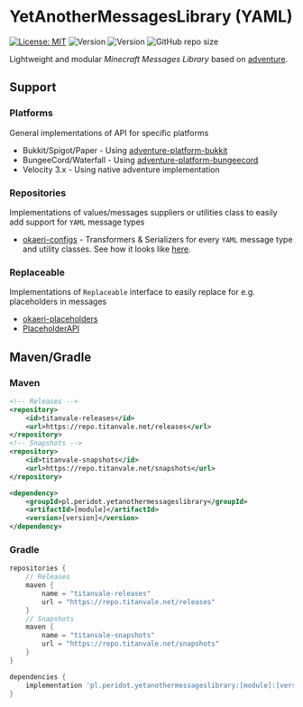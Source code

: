 YetAnotherMessagesLibrary (YAML)
===========
[![License: MIT](https://img.shields.io/badge/License-MIT-yellow.svg)](https://opensource.org/licenses/MIT)
![Version](https://repo.titanvale.net/api/badge/latest/releases/pl/peridot/yetanothermessageslibrary/api?color=42c611&name=Releases&prefix=v)
![Version](https://repo.titanvale.net/api/badge/latest/snapshots/pl/peridot/yetanothermessageslibrary/api?color=d45f48&name=Snapshots&prefix=v)
![GitHub repo size](https://img.shields.io/github/repo-size/P3ridot/YetAnotherMessagesLibrary)

Lightweight and modular *Minecraft Messages Library* based on [adventure](https://github.com/KyoriPowered/adventure).

## Support

### Platforms
General implementations of API for specific platforms
- Bukkit/Spigot/Paper - Using [adventure-platform-bukkit](https://docs.adventure.kyori.net/platform/bukkit.html)
- BungeeCord/Waterfall - Using [adventure-platform-bungeecord](https://docs.adventure.kyori.net/platform/bungeecord.html)
- Velocity 3.x - Using native adventure implementation

### Repositories
Implementations of values/messages suppliers or utilities class to easily add support for `YAML` message types
- [okaeri-configs](https://github.com/OkaeriPoland/okaeri-configs) - Transformers & Serializers for every `YAML` message type and utility classes. See how it looks like [here](https://github.com/P3ridot/YetAnotherMessagesLibrary/blob/master/repository/okaeri/FORMAT.md).

### Replaceable
Implementations of `Replaceable` interface to easily replace for e.g. placeholders in messages
- [okaeri-placeholders](https://github.com/OkaeriPoland/okaeri-placeholders)
- [PlaceholderAPI](https://github.com/PlaceholderAPI/PlaceholderAPI)


## Maven/Gradle

### Maven
```xml
<!-- Releases -->
<repository>
    <id>titanvale-releases</id>
    <url>https://repo.titanvale.net/releases</url>
</repository>
<!-- Snapshots -->
<repository>
    <id>titanvale-snapshots</id>
    <url>https://repo.titanvale.net/snapshots</url>
</repository>
```

```xml
<dependency>
    <groupId>pl.peridot.yetanothermessageslibrary</groupId>
    <artifactId>[module]</artifactId>
    <version>[version]</version>
</dependency>
```

### Gradle
```groovy
repositories {
    // Releases
    maven {
        name = "titanvale-releases"
        url = "https://repo.titanvale.net/releases"
    }
    // Snapshots
    maven {
        name = "titanvale-snapshots"
        url = "https://repo.titanvale.net/snapshots"
    }
}
```

```groovy
dependencies {
    implementation 'pl.peridot.yetanothermessageslibrary:[module]:[version]'
}
```
